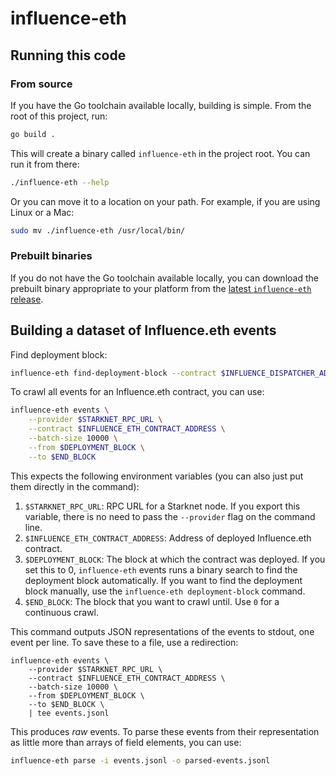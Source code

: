 # influence-eth

## Running this code

### From source

If you have the Go toolchain available locally, building is simple. From the root of this project, run:

```bash
go build .
```

This will create a binary called `influence-eth` in the project root. You can run it from there:

```bash
./influence-eth --help
```

Or you can move it to a location on your path. For example, if you are using Linux or a Mac:

```bash
sudo mv ./influence-eth /usr/local/bin/
```

### Prebuilt binaries

If you do not have the Go toolchain available locally, you can download the prebuilt binary appropriate to
your platform from the [latest `influence-eth` release](https://github.com/moonstream-to/influence-eth/releases/latest).

## Building a dataset of Influence.eth events

Find deployment block:

```bash
influence-eth find-deployment-block --contract $INFLUENCE_DISPATCHER_ADDRESS
```

To crawl all events for an Influence.eth contract, you can use:

```bash
influence-eth events \
    --provider $STARKNET_RPC_URL \
    --contract $INFLUENCE_ETH_CONTRACT_ADDRESS \
    --batch-size 10000 \
    --from $DEPLOYMENT_BLOCK \
    --to $END_BLOCK
```

This expects the following environment variables (you can also just put them directly in the command):
1. `$STARKNET_RPC_URL`: RPC URL for a Starknet node. If you export this variable, there is no need to pass the `--provider` flag on the command line.
2. `$INFLUENCE_ETH_CONTRACT_ADDRESS`: Address of deployed Influence.eth contract.
3. `$DEPLOYMENT_BLOCK`: The block at which the contract was deployed. If you set this to 0, `influence-eth` events runs a binary search to find the deployment block automatically. If you want to find the deployment block manually, use the `influence-eth deployment-block` command.
4. `$END_BLOCK`: The block that you want to crawl until. Use `0` for a continuous crawl.

This command outputs JSON representations of the events to stdout, one event per line. To save these to a file, use a redirection:

```
influence-eth events \
    --provider $STARKNET_RPC_URL \
    --contract $INFLUENCE_ETH_CONTRACT_ADDRESS \
    --batch-size 10000 \
    --from $DEPLOYMENT_BLOCK \
    --to $END_BLOCK \
    | tee events.jsonl
```

This produces *raw* events. To parse these events from their representation as little more than arrays of
field elements, you can use:

```bash
influence-eth parse -i events.jsonl -o parsed-events.jsonl
```
